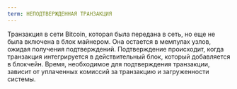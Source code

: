 ```yaml
---
term: НЕПОДТВЕРЖДЕННАЯ ТРАНЗАКЦИЯ
---
```


Транзакция в сети Bitcoin, которая была передана в сеть, но еще не была включена в блок майнером. Она остается в мемпулах узлов, ожидая получения подтверждений. Подтверждение происходит, когда транзакция интегрируется в действительный блок, который добавляется в блокчейн. Время, необходимое для подтверждения транзакции, зависит от уплаченных комиссий за транзакцию и загруженности системы.